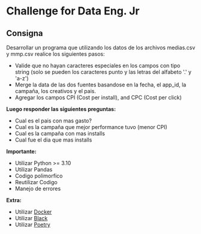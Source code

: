 # Challenge for Data Eng. Jr

## Consigna

Desarrollar un programa que utilizando los datos de los archivos medias.csv y mmp.csv realice los siguientes pasos:
- Valide que no hayan caracteres especiales en los campos con tipo string (solo se pueden los caracteres punto y las letras del alfabeto '.' y 'a-z')
- Merge la data de las dos fuentes basandose en la fecha, el app_id, la campaña, los creativos y el pais.
- Agregar los campos CPI (Cost per install), and CPC (Cost per click)


**Luego responder las siguientes preguntas:**
- Cual es el pais con mas gasto?
- Cual es la campaña que mejor performance tuvo (menor CPI)
- Cual es la campaña con mas installs
- Cual fue el dia que mas installs 


**Importante:**
- Utilizar Python >= 3.10
- Utilizar Pandas
- Codigo polimorfico
- Reutilizar Codigo
- Manejo de errores


**Extra:**
- Utilizar [Docker](https://www.docker.com)
- Utilizar [Black](https://pypi.org/project/black/)
- Utilizar [Poetry](https://python-poetry.org)